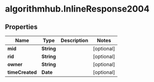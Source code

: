 # algorithmhub.InlineResponse2004

## Properties
Name | Type | Description | Notes
------------ | ------------- | ------------- | -------------
**mid** | **String** |  | [optional] 
**rid** | **String** |  | [optional] 
**owner** | **String** |  | [optional] 
**timeCreated** | **Date** |  | [optional] 


